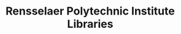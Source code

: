 ---
layout: repo
title: "Rensselaer Polytechnic Institute Libraries"
id: 22792
permalink: repos/22792/
---